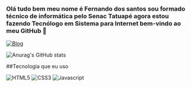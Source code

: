 ### Olá tudo bem meu nome é Fernando dos santos sou formado técnico de informática pelo Senac Tatuapé agora estou fazendo Tecnólogo em Sistema para Internet bem-vindo ao meu GitHub 👋


[![Blog](https://img.shields.io/badge/LinkedIn-0077B5?style=for-the-badge&logo=linkedin&logoColor=white )](https://www.linkedin.com/in/fernando-dos-santos-16a8b6150/)


![Anurag's GitHub stats](https://github-readme-stats.vercel.app/api?username=Nando3020&show_icons=true&theme=merko)

##Tecnologia que eu uso

<div style="display: inline_block">

<img alt="HTML5" src="https://img.shields.io/badge/HTML5-E34F26?style=for-the-badge&logo=html5&logoColor=white "/>
<img alt="CSS3" src="https://img.shields.io/badge/CSS3-1572B6?style=for-the-badge&logo=css3&logoColor=white"/>
<img alt="Javascript" src="https://img.shields.io/badge/JavaScript-F7DF1E?style=for-the-badge&logo=javascript&logoColor=black"/>

</div>
